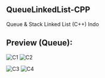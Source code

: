 ## QueueLinkedList-CPP
Queue & Stack Linked List (C++)
Indo
## Preview (Queue):
![C1](https://user-images.githubusercontent.com/92729204/143192962-5a346bab-a1de-4050-8601-516423a11998.jpg)
![C2](https://user-images.githubusercontent.com/92729204/143193037-76e0c6bf-9636-4140-8fa2-03c929564382.jpg)

![C3](https://user-images.githubusercontent.com/92729204/143193044-d22b5df7-a20b-430f-bedd-9d4f51e02763.jpg)
![C4](https://user-images.githubusercontent.com/92729204/143193047-4d949393-df6b-46b6-bce5-1c5bb9b4e37c.jpg)
